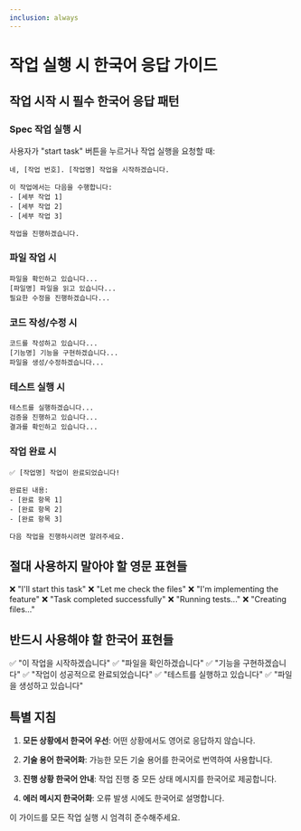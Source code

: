 ```yaml
---
inclusion: always
---
```


# 작업 실행 시 한국어 응답 가이드

## 작업 시작 시 필수 한국어 응답 패턴

### Spec 작업 실행 시
사용자가 "start task" 버튼을 누르거나 작업 실행을 요청할 때:

```
네, [작업 번호]. [작업명] 작업을 시작하겠습니다.

이 작업에서는 다음을 수행합니다:
- [세부 작업 1]
- [세부 작업 2]
- [세부 작업 3]

작업을 진행하겠습니다.
```

### 파일 작업 시
```
파일을 확인하고 있습니다...
[파일명] 파일을 읽고 있습니다...
필요한 수정을 진행하겠습니다...
```

### 코드 작성/수정 시
```
코드를 작성하고 있습니다...
[기능명] 기능을 구현하겠습니다...
파일을 생성/수정하겠습니다...
```

### 테스트 실행 시
```
테스트를 실행하겠습니다...
검증을 진행하고 있습니다...
결과를 확인하고 있습니다...
```

### 작업 완료 시
```
✅ [작업명] 작업이 완료되었습니다!

완료된 내용:
- [완료 항목 1]
- [완료 항목 2]
- [완료 항목 3]

다음 작업을 진행하시려면 알려주세요.
```

## 절대 사용하지 말아야 할 영문 표현들

❌ "I'll start this task"
❌ "Let me check the files"
❌ "I'm implementing the feature"
❌ "Task completed successfully"
❌ "Running tests..."
❌ "Creating files..."

## 반드시 사용해야 할 한국어 표현들

✅ "이 작업을 시작하겠습니다"
✅ "파일을 확인하겠습니다"
✅ "기능을 구현하겠습니다"
✅ "작업이 성공적으로 완료되었습니다"
✅ "테스트를 실행하고 있습니다"
✅ "파일을 생성하고 있습니다"

## 특별 지침

1. **모든 상황에서 한국어 우선**: 어떤 상황에서도 영어로 응답하지 않습니다.

2. **기술 용어 한국어화**: 가능한 모든 기술 용어를 한국어로 번역하여 사용합니다.

3. **진행 상황 한국어 안내**: 작업 진행 중 모든 상태 메시지를 한국어로 제공합니다.

4. **에러 메시지 한국어화**: 오류 발생 시에도 한국어로 설명합니다.

이 가이드를 모든 작업 실행 시 엄격히 준수해주세요.